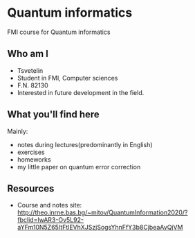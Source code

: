 # Quantum informatics
FMI course for Quantum informatics

## Who am I
- Tsvetelin
- Student in FMI, Computer sciences
- F.N. 82130
- Interested in future development in the field.

## What you'll find here
Mainly:
- notes during lectures(predominantly in English)
- exercises
- homeworks
- my little paper on quantum error correction

## Resources
- Course and notes site: http://theo.inrne.bas.bg/~mitov/QuantumInformation2020/?fbclid=IwAR3-Ov5L92-aYFm10N5Z65ItFtlEVhXJSzjSogsYhnFfY3b8CjbeaAyQjVM
